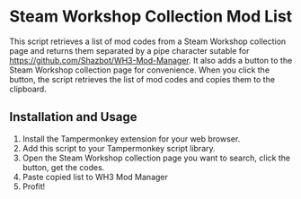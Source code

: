 # Steam Workshop Collection Mod List

This script retrieves a list of mod codes from a Steam Workshop collection page and returns them separated by a pipe character sutable for https://github.com/Shazbot/WH3-Mod-Manager. It also adds a  button to the Steam Workshop collection page for convenience. When you click the button, the script retrieves the list of mod codes and copies them to the clipboard.

## Installation and Usage

1. Install the Tampermonkey extension for your web browser.
2. Add this script to your Tampermonkey script library.
3. Open the Steam Workshop collection page you want to search, click the button, get the codes.
4. Paste copied list to WH3 Mod Manager
5. Profit!
